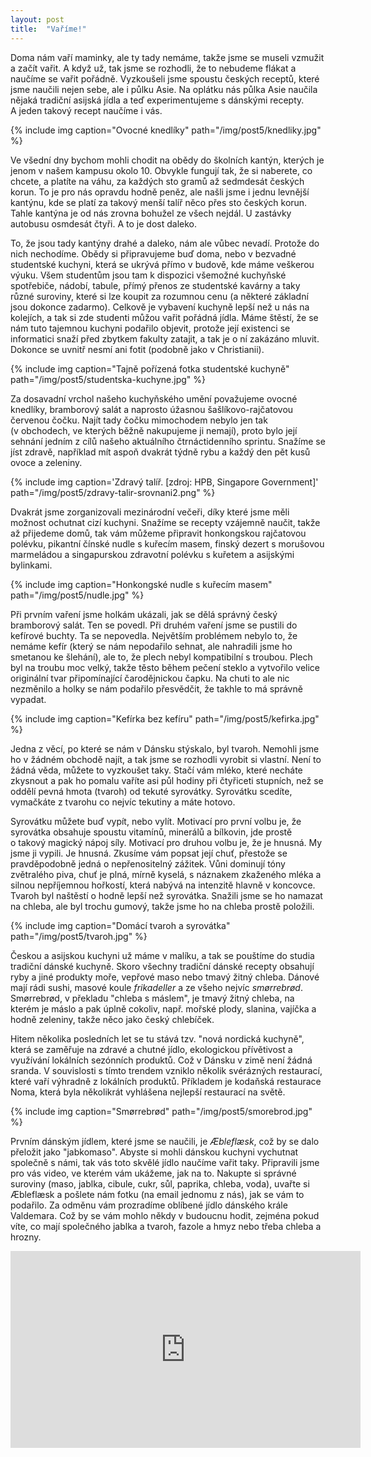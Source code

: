 ```yaml
---
layout: post
title:  "Vaříme!"
---
```


Doma nám vaří maminky, ale ty tady nemáme, takže jsme se museli vzmužit a začít vařit.
A&nbsp;když už, tak jsme se rozhodli, že to nebudeme flákat a naučíme se vařit pořádně.
Vyzkoušeli jsme spoustu českých receptů, které jsme naučili nejen sebe, ale i půlku Asie.
Na oplátku nás půlka Asie naučila nějaká tradiční asijská jídla a teď experimentujeme s&nbsp;dánskými recepty.
A&nbsp;jeden takový recept naučíme i vás.

{% include img caption="Ovocné knedlíky" path="/img/post5/knedliky.jpg" %}

Ve všední dny bychom mohli chodit na obědy do školních kantýn, kterých je jenom v&nbsp;našem kampusu okolo 10.
Obvykle fungují tak, že si naberete, co chcete, a platíte na váhu, za každých sto gramů až sedmdesát českých korun.
To je pro nás opravdu hodně peněz, ale našli jsme i jednu levnější kantýnu, kde se platí za takový menší talíř něco přes sto českých korun.
Tahle kantýna je od nás zrovna bohužel ze všech nejdál. U&nbsp;zastávky autobusu osmdesát čtyři. A&nbsp;to je dost daleko.

To, že jsou tady kantýny drahé a daleko, nám ale vůbec nevadí. Protože do nich nechodíme.
Obědy si připravujeme buď doma, nebo v&nbsp;bezvadné studentské kuchyni,
která se ukrývá přímo v&nbsp;budově, kde máme veškerou výuku.
Všem studentům jsou tam k&nbsp;dispozici všemožné kuchyňské spotřebiče, nádobí, tabule, přímý přenos ze studentské kavárny a taky různé suroviny, které si lze koupit za rozumnou cenu (a některé základní jsou dokonce zadarmo).
Celkově je vybavení kuchyně lepší než u&nbsp;nás na kolejích, a tak si zde studenti můžou vařit pořádná jídla.
Máme štěstí, že se nám tuto tajemnou kuchyni podařilo objevit, protože její existenci se informatici snaží před zbytkem fakulty zatajit, a tak je o&nbsp;ní zakázáno mluvit. Dokonce se uvnitř nesmí ani fotit (podobně jako v&nbsp;Christianii).

{% include img caption="Tajně pořízená fotka studentské kuchyně" path="/img/post5/studentska-kuchyne.jpg" %}

Za dosavadní vrchol našeho kuchyňského umění považujeme ovocné knedlíky, bramborový salát a naprosto úžasnou šašlíkovo-rajčatovou červenou čočku.
Najít tady čočku mimochodem nebylo jen tak (v&nbsp;obchodech, ve kterých běžně nakupujeme ji nemají), proto bylo její sehnání jedním z&nbsp;cílů našeho aktuálního čtrnáctidenního sprintu.
Snažíme se jíst zdravě, například mít aspoň dvakrát týdně rybu a každý den pět kusů ovoce a zeleniny.

{% include img caption='Zdravý talíř. [zdroj: HPB, Singapore Government]' path="/img/post5/zdravy-talir-srovnani2.png" %}


Dvakrát jsme zorganizovali mezinárodní večeři, díky které jsme měli možnost ochutnat cizí kuchyni.
Snažíme se recepty vzájemně naučit, takže až přijedeme domů, tak vám můžeme připravit honkongskou rajčatovou polévku, pikantní čínské nudle s&nbsp;kuřecím masem, finský dezert s&nbsp;morušovou marmeládou a singapurskou zdravotní polévku s&nbsp;kuřetem a asijskými bylinkami.

{% include img caption="Honkongské nudle s kuřecím masem" path="/img/post5/nudle.jpg" %}

Při prvním vaření jsme holkám ukázali, jak se dělá správný český bramborový salát. Ten se povedl.
Při druhém vaření jsme se pustili do kefírové buchty. Ta se nepovedla.
Největším problémem nebylo to, že nemáme kefír (který se nám nepodařilo sehnat, ale nahradili jsme ho smetanou ke šlehání),
ale to, že plech nebyl kompatibilní s&nbsp;troubou.
Plech byl na troubu moc velký, takže těsto během pečení steklo a vytvořilo velice originální tvar připomínající čarodějnickou čapku.
Na chuti to ale nic nezměnilo a holky se nám podařilo přesvědčit, že takhle to má správně vypadat.

{% include img caption="Kefírka bez kefíru" path="/img/post5/kefirka.jpg" %}

Jedna z&nbsp;věcí, po které se nám v&nbsp;Dánsku stýskalo, byl tvaroh.
Nemohli jsme ho v&nbsp;žádném obchodě najít, a tak jsme se rozhodli vyrobit si vlastní.
Není to žádná věda, můžete to vyzkoušet taky.
Stačí vám mléko, které necháte zkysnout a pak ho pomalu vaříte asi půl hodiny při čtyřiceti stupních, než se oddělí pevná hmota (tvaroh) od tekuté syrovátky. Syrovátku scedíte, vymačkáte z&nbsp;tvarohu co nejvíc tekutiny a máte hotovo.

Syrovátku můžete buď vypít, nebo vylít.
Motivací pro první volbu je, že syrovátka obsahuje spoustu vitamínů, minerálů a bílkovin, jde prostě o&nbsp;takový magický nápoj síly.
Motivací pro druhou volbu je, že je hnusná.
My jsme ji vypili. Je hnusná. Zkusíme vám popsat její chuť, přestože se pravděpodobně jedná o&nbsp;nepřenositelný zážitek.
Vůni dominují tóny zvětralého piva, chuť je plná, mírně kyselá, s&nbsp;náznakem zkaženého mléka a silnou nepříjemnou hořkostí, která nabývá na intenzitě hlavně v&nbsp;koncovce.
Tvaroh byl naštěstí o&nbsp;hodně lepší než syrovátka.
Snažili jsme se ho namazat na chleba, ale byl trochu gumový, takže jsme ho na chleba prostě položili.

{% include img caption="Domácí tvaroh a syrovátka" path="/img/post5/tvaroh.jpg" %}

Českou a asijskou kuchyni už máme v&nbsp;malíku, a tak se pouštíme do studia tradiční dánské kuchyně.
Skoro všechny tradiční dánské recepty obsahují ryby a jiné produkty moře, vepřové maso nebo tmavý žitný chleba.
Dánové mají rádi sushi, masové koule *frikadeller* a ze všeho nejvíc *smørrebrød*.
Smørrebrød, v&nbsp;překladu "chleba s&nbsp;máslem", je tmavý žitný chleba, na kterém je máslo a pak úplně cokoliv, např. mořské plody, slanina, vajíčka a hodně zeleniny, takže něco jako český chlebíček.

Hitem několika posledních let se tu stává tzv. "nová nordická kuchyně", která se zaměřuje na zdravé a chutné jídlo, ekologickou přívětivost a využívání lokálních sezónních produktů. Což v&nbsp;Dánsku v&nbsp;zimě není žádná sranda.
V&nbsp;souvislosti s&nbsp;tímto trendem vzniklo několik svérázných restaurací, které vaří výhradně z&nbsp;lokálních produktů.
Příkladem je kodaňská restaurace Noma, která byla několikrát vyhlášena nejlepší restaurací na světě.


{% include img caption="Smørrebrød" path="/img/post5/smorebrod.jpg" %}

Prvním dánským jídlem, které jsme se naučili, je *Æbleflæsk*, což by se dalo přeložit jako "jabkomaso".
Abyste si mohli dánskou kuchyni vychutnat společně s&nbsp;námi, tak vás toto skvělé jídlo naučíme vařit taky.
Připravili jsme pro vás video, ve kterém vám ukážeme, jak na to.
Nakupte si správné suroviny (maso, jablka, cibule, cukr, sůl, paprika, chleba, voda), uvařte si Æbleflæsk a pošlete nám fotku (na email jednomu z&nbsp;nás), jak se vám to podařilo.
Za odměnu vám prozradíme oblíbené jídlo dánského krále Valdemara.
Což by se vám mohlo někdy v&nbsp;budoucnu hodit,
zejména pokud víte, co mají společného jablka a tvaroh, fazole a hmyz nebo třeba chleba a hrozny.

<center><iframe width="560" height="315" src="https://www.youtube.com/embed/VKvC_kRMivU" frameborder="0" allowfullscreen></iframe></center>
